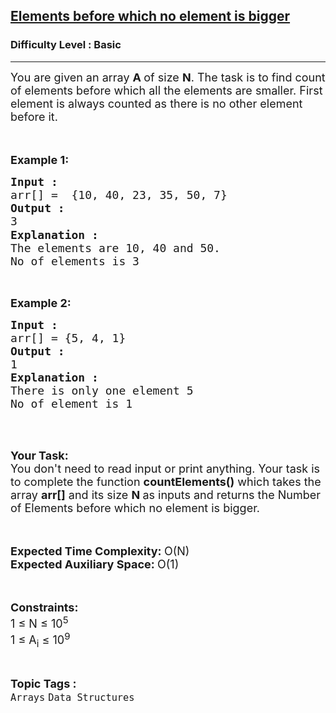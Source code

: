 <h2><a href="https://practice.geeksforgeeks.org/problems/elements-before-which-no-element-is-bigger0602/1?page=1&difficulty[]=-2&difficulty[]=-1&category[]=Arrays&sortBy=submissions">Elements before which no element is bigger</a></h2><h3>Difficulty Level : Basic</h3><hr><div class="problems_problem_content__Xm_eO"><p><span style="font-size:18px">You are given an array <strong>A </strong>of size <strong>N</strong>. The task is to find count of elements before which all the elements are smaller. First element is always counted as there is no other element before it.</span><br>
<br>
&nbsp;</p>

<p><span style="font-size:18px"><strong>Example 1:</strong></span></p>

<pre><span style="font-size:18px"><strong>Input : </strong>
arr[] =  {10, 40, 23, 35, 50, 7}
<strong>Output : </strong>
3<span style="font-family:arial,helvetica,sans-serif">
</span><strong>Explanation :</strong></span>
<span style="font-size:18px">The elements are 10, 40 and 50.
No of elements is 3<span style="font-family:arial,helvetica,sans-serif">
</span></span></pre>

<p>&nbsp;</p>

<p><span style="font-size:18px"><strong>Example 2:</strong></span></p>

<pre><span style="font-size:18px"><strong>Input : </strong>
arr[] = {5, 4, 1}
<strong>Output : </strong>
1
<strong>Explanation :</strong>
There is only one element 5
No of element is 1</span></pre>

<p><br>
&nbsp;</p>

<p><span style="font-size:18px"><strong>Your Task:&nbsp;&nbsp;</strong><br>
You don't need to read input or print anything. Your task is to complete the function&nbsp;<strong>countElements()</strong>&nbsp;which takes the array <strong>arr[]</strong> and its size <strong>N</strong><strong> </strong>as inputs and returns the&nbsp;Number of&nbsp;Elements before which no element is bigger.</span><br>
&nbsp;</p>

<p><br>
<span style="font-size:18px"><strong>Expected Time Complexity: </strong>O(N)<br>
<strong>Expected Auxiliary Space: </strong>O(1)</span></p>

<p><br>
<br>
<span style="font-size:18px"><strong>Constraints:</strong></span><br>
<span style="font-size:18px">1 ≤ N ≤ 10<sup>5</sup><br>
1 ≤ A<sub>i</sub> ≤ 10<sup>9</sup></span></p>
</div><br><p><span style=font-size:18px><strong>Topic Tags : </strong><br><code>Arrays</code>&nbsp;<code>Data Structures</code>&nbsp;